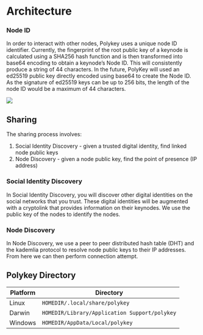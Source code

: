 # Architecture

### Node ID

In order to interact with other nodes, Polykey uses a unique node ID identifier.
Currently, the fingerprint of the root public key of a keynode is calculated
using a SHA256 hash function and is then transformed into base64 encoding to
obtain a keynode’s Node ID. This will consistently produce a string of 44
characters. In the future, PolyKey will used an ed25519 public key directly
encoded using base64 to create the Node ID. As the signature of ed25519 keys can
be up to 256 bits, the length of the node ID would be a maximum of 44
characters.

![](http://www.plantuml.com/plantuml/png/XP0nIyL048Jx-nLR2n6BMDY4W5g8AC52R3UNLKzoTs5lJmZYVtzx926yDA_ScMyokMcJ84lseudz3rc1Pvf376WxtsAKUs9ndywY4FoPZ-lRcpiesYAP_urzrTpJWo9r3VOR6QqGGn9suMkdtZ6FeYr9mSTWUPw41iX98UZO_POMjVV0Io0VWxCNUOzJKJpohCA4ZZMo8Yh0LTNixUT6fTRMOxhSZywkHhEyIZzlrccWm8TTpE4kpE5VJ4jXqA5F)

## Sharing

The sharing process involves:

1. Social Identity Discovery - given a trusted digital identity, find linked
   node public keys
2. Node Discovery - given a node public key, find the point of presence (IP
   address)

### Social Identity Discovery

In Social Identity Discovery, you will discover other digital identities on the
social networks that you trust. These digital identities will be augmented with
a cryptolink that provides information on their keynodes. We use the public key
of the nodes to identify the nodes.

### Node Discovery

In Node Discovery, we use a peer to peer distributed hash table (DHT) and the
kademlia protocol to resolve node public keys to their IP addresses. From here
we can then perform connection attempt.

## Polykey Directory

| Platform | Directory                                     |
| -------- | --------------------------------------------- |
| Linux    | `HOMEDIR/.local/share/polykey`                |
| Darwin   | `HOMEDIR/Library/Application Support/polykey` |
| Windows  | `HOMEDIR/AppData/Local/polykey`               |
